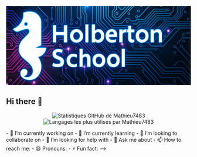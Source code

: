 <img src= "https://github.com/Mathieu7483/Aiko78-Photgraphy/blob/main/holberton%20modif.png">

## Hi there 👋
<p align="center">
  <img src="https://github-readme-stats.vercel.app/api?username=Mathieu7483&theme=dark&show_icons=true&hide_border=false&count_private=true" width="495" height="195" alt="Statistiques GitHub de Mathieu7483"/>
  <img src="https://github-readme-stats.vercel.app/api/top-langs/?username=Mathieu7483&theme=dark&show_icons=true&hide_border=false&layout=compact" width="495" height="195" alt="Langages les plus utilisés par Mathieu7483"/>
</p>
- 🔭 I’m currently working on 
- 🌱 I’m currently learning
- 👯 I’m looking to collaborate on 
- 🤔 I’m looking for help with 
- 💬 Ask me about 
- 📫 How to reach me: 
- 😄 Pronouns: 
- ⚡ Fun fact: 
-->
